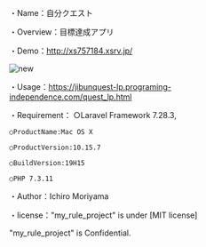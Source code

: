 ・Name：自分クエスト

・Overview：目標達成アプリ

・Demo：http://xs757184.xsrv.jp/

![new](https://user-images.githubusercontent.com/69235148/99231744-5c7c6a00-2834-11eb-966e-c796f527e131.jpeg)

・Usage：https://jibunquest-lp.programing-independence.com/quest_lp.html

・Requirement：
    ○Laravel Framework 7.28.3,
    
    ○ProductName:Mac OS X
    
    ○ProductVersion:10.15.7 
    
    ○BuildVersion:19H15
    
    ○PHP 7.3.11

・Author：Ichiro Moriyama

・license："my_rule_project" is under [MIT license]

"my_rule_project" is Confidential.
